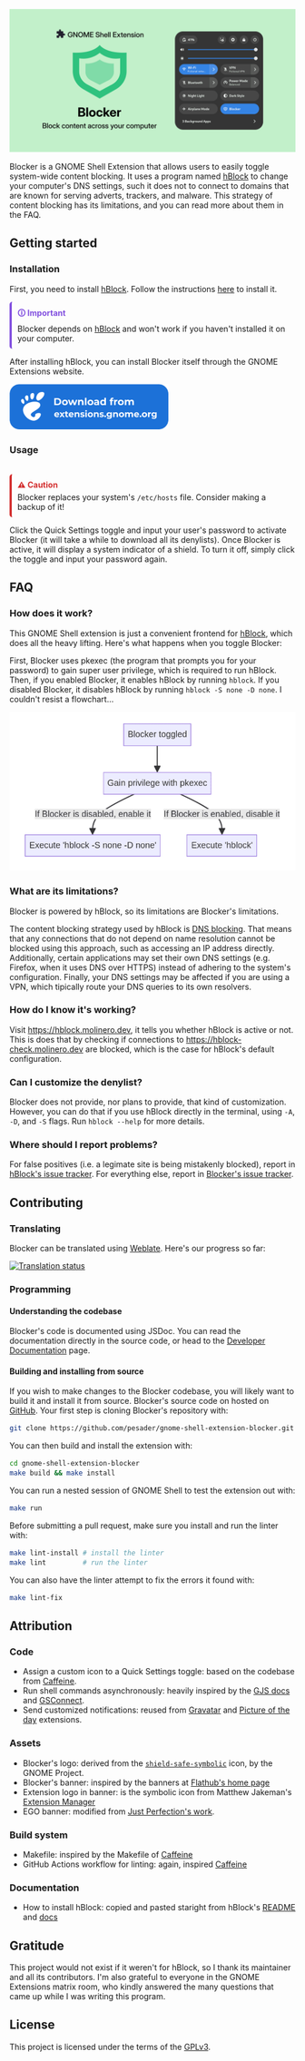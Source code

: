 ![Blocker banner](./assets/banner-jsdoc.png)

Blocker is a GNOME Shell Extension that allows users to easily toggle system-wide content blocking. It uses a program named [hBlock](https://hblock.molinero.dev/) to change your computer's DNS settings, such it does not to connect to domains that are known for serving adverts, trackers, and malware. This strategy of content blocking has its limitations, and you can read more about them in the FAQ.

## Getting started

### Installation

First, you need to install [hBlock](https://hblock.molinero.dev/). Follow the instructions [here](https://github.com/pesader/gnome-shell-extension-blocker/wiki/Installing-hBlock) to install it.

<div style="border-left: 4px solid #8250df; padding: 10px; border-radius: 5px;">
  <div style="color: #8250df; font-weight: bold; margin-bottom: 5px;">&#128712; Important</div>
  <div>Blocker depends on <a href="https://github.com/hectorm/hblock/" target="_blank">hBlock</a> and won't work if you haven't installed it on your computer.</div>
</div>

After installing hBlock, you can install Blocker itself through the GNOME Extensions website.

<a href="https://extensions.gnome.org/extension/7831/blocker/">
  <img height="80" src="assets/ego.png">
</a>

### Usage

<br>
<div style="border-left: 4px solid #d32f2f; padding: 10px; border-radius: 5px;">
  <div style="color: #d32f2f; font-weight: bold; margin-bottom: 5px;">&#9888; Caution</div>
  <div>Blocker replaces your system's <code>/etc/hosts</code> file. Consider making a backup of it!</div>
</div>

Click the Quick Settings toggle and input your user's password to activate Blocker (it will take a while to download all its denylists). Once Blocker is active, it will display a system indicator of a shield. To turn it off, simply click the toggle and input your password again.

## FAQ

### How does it work?

This GNOME Shell extension is just a convenient frontend for [hBlock](https://github.com/hectorm/hblock/), which does all the heavy lifting. Here's what happens when you toggle Blocker:

First, Blocker uses pkexec (the program that prompts you for your password) to gain super user privilege, which is required to run hBlock. Then, if you enabled Blocker, it enables hBlock by running `hblock`. If you disabled Blocker, it disables hBlock by running `hblock -S none -D none`. I couldn't resist a flowchart...

<img src="assets/flowchart.png">

### What are its limitations?

Blocker is powered by hBlock, so its limitations are Blocker's limitations.

The content blocking strategy used by hBlock is [DNS blocking](https://en.wikipedia.org/wiki/DNS_blocking). That means that any connections that do not depend on name resolution cannot be blocked using this approach, such as accessing an IP address directly. Additionally, certain applications may set their own DNS settings (e.g. Firefox, when it uses DNS over HTTPS) instead of adhering to the system's configuration. Finally, your DNS settings may be affected if you are using a VPN, which tipically route your DNS queries to its own resolvers.

### How do I know it's working?

Visit https://hblock.molinero.dev, it tells you whether hBlock is active or not. This is does that by checking if connections to https://hblock-check.molinero.dev are blocked, which is the case for hBlock's default configuration.

### Can I customize the denylist?

Blocker does not provide, nor plans to provide, that kind of customization. However, you can do that if you use hBlock directly in the terminal, using `-A`, `-D`, and `-S` flags. Run `hblock --help` for more details.

### Where should I report problems?

For false positives (i.e. a legimate site is being mistakenly blocked), report in [hBlock's issue tracker](https://github.com/hectorm/hblock/issues). For everything else, report in [Blocker's issue tracker](https://github.com/pesader/gnome-shell-extension-blocker/issues).

## Contributing

### Translating

Blocker can be translated using [Weblate](https://hosted.weblate.org/projects/gnome-shell-extension-blocker/extension/). Here's our progress so far:

[![Translation status](https://hosted.weblate.org/widgets/gnome-shell-extension-blocker/-/multi-auto.svg)](https://hosted.weblate.org/engage/gnome-shell-extension-blocker/)

### Programming

#### Understanding the codebase

Blocker's code is documented using JSDoc. You can read the documentation directly in the source code, or head to the [Developer Documentation](https://pesader.dev/gnome-shell-extension-blocker/) page.

#### Building and installing from source

If you wish to make changes to the Blocker codebase, you will likely want to build it and install it from source. Blocker's source code on hosted on [GitHub](https://github.com/pesader/gnome-shell-extension-blocker). Your first step is cloning Blocker's repository with:

```bash
git clone https://github.com/pesader/gnome-shell-extension-blocker.git
```

You can then build and install the extension with:

```bash
cd gnome-shell-extension-blocker
make build && make install
```

You can run a nested session of GNOME Shell to test the extension out with:

```bash
make run
```

Before submitting a pull request, make sure you install and run the linter with:

```bash
make lint-install # install the linter
make lint         # run the linter
```

You can also have the linter attempt to fix the errors it found with:

```bash
make lint-fix
```

## Attribution

### Code

- Assign a custom icon to a Quick Settings toggle: based on the codebase from [Caffeine](https://github.com/eonpatapon/gnome-shell-extension-caffeine).
- Run shell commands asynchronously: heavily inspired by the [GJS docs](https://gjs.guide/guides/gio/subprocesses.html) and [GSConnect](https://github.com/GSConnect/gnome-shell-extension-gsconnect/blob/main/src/service/plugins/runcommand.js).
- Send customized notifications: reused from [Gravatar](https://github.com/dsheeler/gnome-shell-extensions-gravatar) and [Picture of the day](https://github.com/swsnr/gnome-shell-extension-picture-of-the-day) extensions.

### Assets

- Blocker's logo: derived from the [`shield-safe-symbolic`](https://gitlab.gnome.org/World/design/icon-library/-/blob/master/data/resources/icon-dev-kit/shield-safe-symbolic.svg?ref_type=heads) icon, by the GNOME Project.
- Blocker's banner: inspired by the banners at [Flathub's home page](https://flathub.org/)
- Extension logo in banner: is the symbolic icon from Matthew Jakeman's [Extension Manager](https://github.com/mjakeman/extension-manager/blob/master/data/icons/com.mattjakeman.ExtensionManager-symbolic.svg)
- EGO banner: modified from [Just Perfection's work](https://gitlab.gnome.org/jrahmatzadeh/just-perfection/-/blob/main/data/imgs/ego.svg?ref_type=heads).

### Build system

- Makefile: inspired by the Makefile of [Caffeine](https://github.com/eonpatapon/gnome-shell-extension-caffeine/blob/master/Makefile)
- GitHub Actions workflow for linting: again, inspired [Caffeine](https://github.com/eonpatapon/gnome-shell-extension-caffeine/tree/master/.github/workflows)

### Documentation

- How to install hBlock: copied and pasted staright from hBlock's [README](https://github.com/hectorm/hblock/?tab=readme-ov-file#installation) and [docs](https://github.com/hectorm/hblock/blob/master/PACKAGES.md)

## Gratitude

This project would not exist if it weren't for hBlock, so I thank its maintainer and all its contributors. I'm also grateful to everyone in the GNOME Extensions matrix room, who kindly answered the many questions that came up while I was writing this program.

## License

This project is licensed under the terms of the [GPLv3](https://www.gnu.org/licenses/gpl-3.0.txt).
